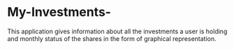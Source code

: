 # My-Investments-
This application gives information about all the investments a user is holding and monthly status of the shares in the form of  graphical representation.
